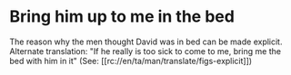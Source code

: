 # Bring him up to me in the bed

The reason why the men thought David was in bed can be made explicit. Alternate translation: "If he really is too sick to come to me, bring me the bed with him in it" (See: [[rc://en/ta/man/translate/figs-explicit]])

